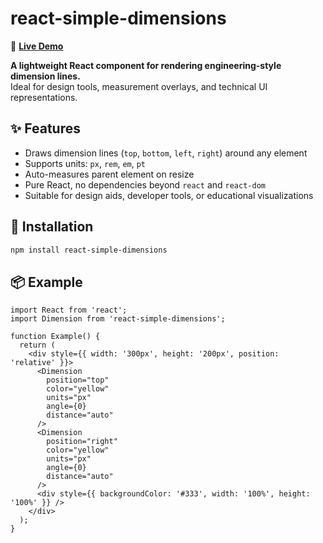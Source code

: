 # react-simple-dimensions

🔗 **[Live Demo](https://react-simple-dimensions.pages.dev/)**

**A lightweight React component for rendering engineering-style dimension lines.**  
Ideal for design tools, measurement overlays, and technical UI representations.


## ✨ Features

- Draws dimension lines (`top`, `bottom`, `left`, `right`) around any element
- Supports units: `px`, `rem`, `em`, `pt`
- Auto-measures parent element on resize
- Pure React, no dependencies beyond `react` and `react-dom`
- Suitable for design aids, developer tools, or educational visualizations

## 🚀 Installation

```bash
npm install react-simple-dimensions
```

## 📦 Example

```tsx
import React from 'react';
import Dimension from 'react-simple-dimensions';

function Example() {
  return (
    <div style={{ width: '300px', height: '200px', position: 'relative' }}>
      <Dimension
        position="top"
        color="yellow"
        units="px"
        angle={0}
        distance="auto"
      />
      <Dimension
        position="right"
        color="yellow"
        units="px"
        angle={0}
        distance="auto"
      />
      <div style={{ backgroundColor: '#333', width: '100%', height: '100%' }} />
    </div>
  );
}
```